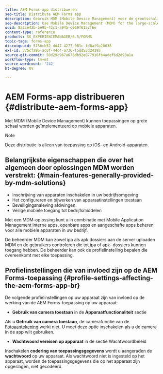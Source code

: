 ```yaml
---
title: AEM Forms-app distribueren
seo-title: Distribute AEM Forms app
description: Gebruik MDM (Mobile Device Management) voor de grootschalige implementatie van apps op mobiele apparaten.
seo-description: Use Mobile Device Management (MDM) for the large-scale deployment of apps on mobile devices.
uuid: 8a2ce42b-5e9b-42c1-a945-c069f6152f6e
content-type: reference
products: SG_EXPERIENCEMANAGER/6.5/FORMS
topic-tags: forms-app
discoiquuid: 5756cb52-dd47-4277-981c-fd0af9a20638
exl-id: 375cfa95-ac6f-44c4-a736-f5dd55d24195
source-git-commit: 50d29c967a675db92e077916fb4adef6d2d98a1a
workflow-type: tm+mt
source-wordcount: '242'
ht-degree: 0%

---
```


# AEM Forms-app distribueren {#distribute-aem-forms-app}

Met MDM (Mobile Device Management) kunnen toepassingen op grote schaal worden geïmplementeerd op mobiele apparaten.

>[!NOTE]
>
>Deze distributie is alleen van toepassing op iOS- en Android-apparaten.

## Belangrijkste eigenschappen die over het algemeen door oplossingen MDM worden verstrekt: {#main-features-generally-provided-by-mdm-solutions}

* Inschrijving van apparaten inschakelen in uw bedrijfsomgeving
* Het configureren en bijwerken van apparaatinstellingen toestaan
* Beveiligingsnaleving afdwingen.
* Veilige mobiele toegang tot bedrijfsmiddelen

Met een MDM-oplossing kunt u in combinatie met Mobile Application Management interne apps, openbare apps en aangeschafte apps beheren voor alle mobiele apparaten in uw bedrijf.

De beheerder MDM kan zowel ipa als apk dossiers aan de server uploaden MDM en de gebruikers controleren die tot ipa of apk- dossiers kunnen toegang hebben. De beheerder kan ook de profielinstelling bepalen die overeenkomt met elke toepassing.

## Profielinstellingen die van invloed zijn op de AEM Forms-toepassing {#profile-settings-affecting-the-aem-forms-app-br}

De volgende profielinstellingen op uw apparaat zijn van invloed op de werking van de AEM Forms-toepassing op uw apparaat:

* **Gebruik van camera toestaan** in de **Apparaatfunctionaliteit** sectie

Als u **Gebruik van camera toestaan**, de camerafunctie van de [Fotoaantekening](/help/forms/using/add-attachments.md) werkt niet. U moet deze optie inschakelen als u de camera in de app wilt gebruiken.

* **Wachtwoord vereisen op apparaat** in de sectie Wachtwoordbeleid

Inschakelen **codering van toepassingsgegevens** wordt u aangeraden de **wachtwoord** op uw apparaat. Als wachtwoord niet is ingesteld op het apparaat, worden de toepassingsgegevens die op het apparaat zijn opgeslagen, niet gecodeerd.
